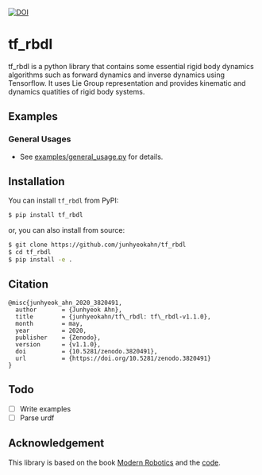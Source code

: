 [![DOI](https://zenodo.org/badge/DOI/10.5281/zenodo.3820491.svg)](https://doi.org/10.5281/zenodo.3820491)


# tf_rbdl
tf_rbdl is a python library that contains some essential rigid body dynamics
algorithms such as forward dynamics and inverse dynamics using Tensorflow. It
uses Lie Group representation and provides kinematic and dynamics quatities of
rigid body systems.

## Examples
### General Usages
- See [examples/general_usage.py](https://github.com/junhyeokahn/tf_rbdl/blob/master/examples/general_usage.py) for details.

## Installation
You can install `tf_rbdl` from PyPI:
```bash
$ pip install tf_rbdl
```
or, you can also install from source:
```bash
$ git clone https://github.com/junhyeokahn/tf_rbdl
$ cd tf_rbdl
$ pip install -e .
```

## Citation
```
@misc{junhyeok_ahn_2020_3820491,
  author       = {Junhyeok Ahn},
  title        = {junhyeokahn/tf\_rbdl: tf\_rbdl-v1.1.0},
  month        = may,
  year         = 2020,
  publisher    = {Zenodo},
  version      = {v1.1.0},
  doi          = {10.5281/zenodo.3820491},
  url          = {https://doi.org/10.5281/zenodo.3820491}
}
```

## Todo
- [ ] Write examples
- [ ] Parse urdf

## Acknowledgement
This library is based on the book [Modern
Robotics](http://hades.mech.northwestern.edu/index.php/Modern_Robotics) and the
[code](https://github.com/NxRLab/ModernRobotics).
